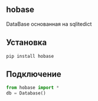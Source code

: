 ## hobase
DataBase основанная на sqlitedict

## Установка
```
pip install hobase
```

## Подключение
```python
from hobase import *
db = Database()
```

